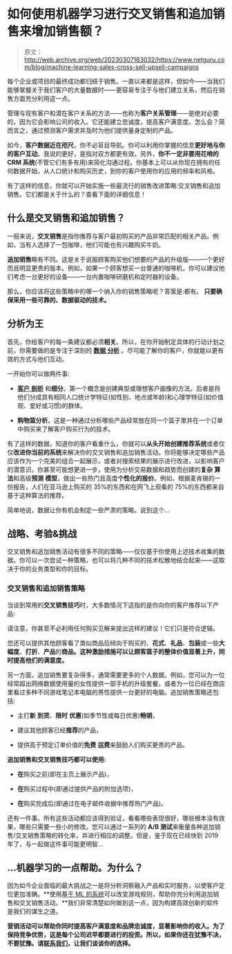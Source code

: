 # 如何使用机器学习进行交叉销售和追加销售来增加销售额？

> 原文：<http://web.archive.org/web/20230307163032/https://www.netguru.com/blog/machine-learning-sales-cross-sell-upsell-campaigns>

 每个企业或项目的最终成功都归结于销售。一直以来都是这样，但如今——当我们能够掌握关于我们客户的大量数据时——更容易专注于与他们建立关系，然后在销售方面充分利用这一点。

管理与现有客户和潜在客户关系的方法——也称为**客户关系管理**——是绝对必要的，因为它会影响公司的收入。它还能建立忠诚度，提高客户满意度。怎么会？简而言之，通过预测客户需求并及时为他们提供量身定制的产品。

如今，**客户数据近在咫尺**，你不必盲目导航。你可以利用你掌握的信息**更好地与你的客户互动**。我说的更好，是指对双方都更有效。另外，**你不一定非要用花哨的 CRM 系统**(不管它们有多有用)来简化沟通过程。你基本上可以从你现在拥有的任何数据开始，从人口统计和购买历史，到你的客户使用你的应用的频率和风格。

有了这样的信息，你就可以开始实施一些最流行的销售改进策略:交叉销售和追加销售。它们都是关于什么的？查看下面的详细信息！

## **什么是交叉销售和追加销售？**

一般来说，**交叉销售**是指你推荐与客户最初购买的产品非常匹配的相关产品。例如，当有人选择了一包咖啡，他们可能也有兴趣购买牛奶。

**追加销售**略有不同。这是关于说服顾客购买他们想要的产品的升级版——一个更好而且明显更贵的版本。例如，如果一个顾客想买一台普通的咖啡机，你可以建议他们考虑一台更好的设备——一台内置咖啡研磨机和定时器的设备。

那么，你应该将这些策略中的哪一个纳入你的销售策略呢？答案是:都有。 **只要确保采用一些可靠的、数据驱动的技术。**

## **分析为王**

首先，你给客户的每一条建议都必须**相关**。所以，在你开始制定具体的行动计划之前，你需要做的是专注于深刻的 [**数据** **分析**](/web/20221209132903/https://www.netguru.com/blog/data-mining-vs-machine-learning) 。尽可能了解你的客户，你就能以更有效的方式与他们互动。

一开始你可以做两件事:

*   [**客户** **剖析**](http://web.archive.org/web/20221209132903/https://serendipity2.com/what-is-customer-profiling/) 和**细分**。第一个概念是创建典型或理想客户画像的方法。后者是将他们分成具有相同人口统计学特征(如性别、地点或年龄)和心理学特征(如价值观、爱好或习惯)的群体。

*   **购物篮分析**。这是一种通过分析哪些产品经常放在同一个篮子里并在一个订单中购买来了解客户购买行为的技术。

有了这样的数据，知道你的客户看重什么，你就可以**从头开始创建推荐系统**或者仅仅**改进你当前的系统**来解决你的交叉销售和追加销售活动。你将能够决定哪些产品应该作为一个完美的组合一起展示，或者对搜索结果的展示进行改进，以影响客户的潜意识。你甚至可能想更进一步，使用为分析交易数据和趋势而创建的**复杂** **算法**和高级**预测** **模型**，做出一些热门且高度**个性化的报价**。例如，根据麦肯锡的一份报告，人们在亚马逊上购买的 35%的东西和在网飞上观看的 75%的东西都来自基于这种算法的推荐。

简单地说，数据让你有机会制定一些严肃的策略。说到这个...

## **战略、考验&挑战**

交叉销售和追加销售活动有很多不同的策略——仅仅基于你使用上述技术收集的数据。你可以一次尝试一种策略，也可以将几种不同的技术松散地结合起来——这取决于你的业务类型和你的目标。

### **交叉销售和追加销售策略**

当谈到常用的**交叉销售技巧**时，大多数情况下这指的是你向你的客户推荐以下产品:

请注意，你甚至不必利用任何购买见解来提出这样的建议！它们只是符合逻辑。

您还可以提供其他顾客看了类似商品后倾向于购买的、**花式**、**礼品**、**包装**或一些**大幅度**、**打折**、**产品**的**商品。这种激励措施可以让顾客篮子的整体价值显著上升，同时提高他们的满意度。**

另一方面，追加销售要复杂得多，通常需要更多的个人数据。例如，您可以为一位经常超出网络数据使用量的女性提供一部手机的升级套餐，或者为一位已经在商店里看过多种不同游戏笔记本电脑的男性提供一台更好的电脑。追加销售策略还包括:

*   主打**新** **到货**、**限时** **优惠**(如季节性或每日优惠)**畅销**，

*   建议其他顾客已经**推荐**的产品，

*   提供高于预定订单价值的**免费** **运费**来鼓励人们购买更贵的产品。

**追加销售和交叉销售技巧都可以使用:**

*   **在**购买之前(即在主页上展示产品)，

*   **在**购买过程中(即通过提供产品的附加选项)，

*   **在**购买完成后(即通过在电子邮件收据中推荐热门产品)。

还有一件事。所有这些活动都应该得到验证，看看哪些表现很好，哪些根本没有效果，哪些只需要一些小的修改。您可以通过一系列的 **A/B 测试**来衡量各种追加销售/交叉销售策略的转化率，并进行相应的调整。但是，鉴于现在已经快到 2019 年了，与一起做这件事可能更明智...

## **...机器学习的一点帮助。为什么？**

因为如今企业面临的最大挑战之一是将分析洞察融入产品和实时服务，以使客户定位更加准确。**使用[基于 ML 的系统](/web/20221209132903/https://www.netguru.com/services/machine-learning)可以改变游戏规则，帮助你充分利用追加销售和交叉销售活动。**我们非常清楚如何做到这一点，因为构建高效创新的软件是我们的谋生之道。

**营销活动可以帮助你同时提高客户满意度和品牌忠诚度，显著影响你的收入。为了保持竞争优势，这是每个公司迟早都要进行的投资。所以，如果你还在犹豫不决，不要犹豫。请[联系我们](/web/20221209132903/https://www.netguru.com/contact)，让我们谈谈你的选择。**